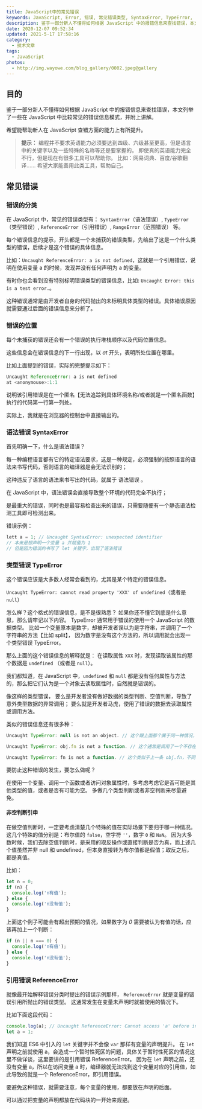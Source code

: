 ```yaml
---
title: JavaScript中的常见错误
keywords: JavaScript, Error, 错误, 常见错误类型, SyntaxError, TypeError, ReferenceError
description: 鉴于一部分新人不懂得如何根据 JavaScript 中的报错信息来查找错误，本文列举了一些在 JavaScript 中比较常见的错误信息模式，并附上讲解。<br>希望能帮助新人在 JavaScript 查错方面的能力上有所提升。
date: 2020-12-07 09:52:34
updated: 2021-5-17 17:58:16
category:
  - 技术文章
tags:
  - JavaScript
photos:
  - http://img.wayowe.com/blog_gallery/0002.jpeg@gallery
---
```


## 目的

鉴于一部分新人不懂得如何根据 JavaScript 中的报错信息来查找错误，本文列举了一些在 JavaScript 中比较常见的错误信息模式，并附上讲解。

希望能帮助新人在 JavaScript 查错方面的能力上有所提升。

> **提示：**
> 编程并不要求英语能力必须要达到四级、六级甚至更高，但是语言中的关键字以及一些特殊的名称等还是要掌握的。
> 即使真的英语能力完全不行，但是现在有很多工具可以帮助你。
> 比如：网易词典、百度/谷歌翻译……
> 希望大家能善用此类工具，帮助自己。

## 常见错误

### 错误的分类

在 JavaScript 中，常见的错误类型有： `SyntaxError`（语法错误）, `TypeError`（类型错误）, `ReferenceError`（引用错误）, `RangeError`（范围错误） 等。

每个错误信息的提示，开头都是一个未捕获的错误类型，先给出了这是一个什么类型的错误，后续才是这个错误的具体信息。

比如：`Uncaught ReferenceError: a is not defined`，这就是一个引用错误，说明在使用变量 a 的时候，发现并没有任何声明为 a 的变量。

有时你也会看到没有特别标明错误类型的错误信息，比如: `Uncaught Error: this is a test error.`。

这种错误通常是由开发者自身的代码抛出的未标明具体类型的错误。具体错误原因就需要通过后面的错误信息来分析了。

### 错误的位置

每个未捕获的错误还会有一个错误的执行堆栈顺序以及代码位置信息。

这些信息会在错误信息的下一行出现，以 *at* 开头，表明所处位置在哪里。

比如上面提到的错误，实际的完整提示如下：

```js
Uncaught ReferenceError: a is not defined
at <anonymouse>:1:1
```

说明该引用错误是在一个匿名【无法追踪到具体环境名称/或者就是一个匿名函数】执行的代码第一行第一列处。

实际上，我就是在浏览器的控制台中直接输出的。

### 语法错误 SyntaxError

首先明确一下，什么是语法错误？

每一种编程语言都有它的特定语法要求，这是一种规定，必须强制的按照语言的语法来书写代码，否则语言的编译器是会无法识别的；

这种违反了语言的语法来书写出的代码，就属于 语法错误 。

在 JavaScript 中，语法错误会直接导致整个环境的代码完全不执行；

是最重大的错误，同时也是最容易检查出来的错误，只需要随便有一个静态语法检测工具即可检测出来。

错误示例：

```js
lett a = 1; // Uncaught SyntaxError: unexpected identifier
// 本来是想声明一个变量 a 并赋值为 1
// 但是因为错误的书写了 let 关键字，出现了语法错误
```

### 类型错误 TypeError

这个错误应该是大多数人经常会看到的，尤其是某个特定的错误信息。

`Uncaught TypeError: cannot read property 'XXX' of undefined`（或者是 `null`）

怎么样？这个格式的错误信息，是不是很熟悉？
如果你还不懂它到底是什么意思，那么请牢记以下内容。
TypeError 通常用于错误的使用一个 JavaScript 的数据类型。
比如一个变量原本是数字，却被开发者误以为是字符串，并调用了一个字符串的方法【比如 split】，
因为数字是没有这个方法的，所以调用就会出现一个类型错误 TypeError。

那么上面的这个错误信息的解释就是：
在读取属性 `XXX` 时，发现读取该属性的那个数据是 `undefined` （或者是 `null`）。

我们都知道，在 JavaScript 中，`undefined` 和 `null` 都是没有任何属性与方法的，那么把它们认为是一个对象去读取属性时，自然就是错误的。

像这样的类型错误，
要么是开发者没有做好数据的类型判断、空值判断，导致了意外类型数据的异常调用；
要么就是开发者马虎，使用了错误的数据去读取属性或调用方法。

类似的错误信息还有很多种：

```js
Uncaught TypeError: null is not an object. // 这个跟上面那个属于同一种情况，只是在一些不同的环境下的不同错误信息

Uncaught TypeError: obj.fn is not a function. // 这个通常是调用了一个不存在的方法出现的错误。可能是忘记了添加方法，也可能是 obj 本身就不是开发者期望中的那个数据

Uncaught TypeError: fn is not a function. // 这个类似于上一条 obj.fn，不同的地方在于这里是单独调用 fn，但 fn 实际上并不是一个函数。
```

要防止这种错误的发生，要怎么做呢？

在使用一个变量、调用一个函数或者访问对象属性时，多考虑考虑它是否可能是其他类型的值，或者是否有可能为空。
多做几个类型判断或者非空判断来尽量避免。

#### 非空判断引申

在做空值判断时，一定要考虑清楚几个特殊的值在实际场景下要归于哪一种情况。
这几个特殊的值分别是：布尔值的 `false`，空字符 `''`，数字 `0` 和 `NaN`。
因为大多数时候，我们去除空值判断时，是采用的取反操作或直接判断是否为真，而上述几个值虽然并非 null 和 undefined，但本身直接转为布尔值都是假值；取反之后，都是真值。

比如：

```js
let n = 0;
if (n) {
  console.log('n有值');
} else {
  console.log('n没有值');
}
```

上面这个例子可能会有超出预期的情况，如果数字为 *0* 需要被认为有值的话，应该再加上一个判断：

```js
if (n || n === 0) {
  console.log('n有值');
} else {
  console.log('n没有值');
}
```

### 引用错误 ReferenceError

就像最开始解释错误分类时提出的错误示例那样， `ReferenceError` 就是变量的错误引用所抛出的错误类型。
这通常发生在变量未声明时就被使用的情况下。

比如下面这段代码：

```js
console.log(a); // Uncaught ReferenceError: Cannot access 'a' before initialization
let a = 1;
```

我们知道 ES6 中引入的 `let` 关键字并不会像 `var` 那样有变量的声明提升。
在 `let` 声明之前就使用 a，会造成一个暂时性死区的问题，具体关于暂时性死区的情况这里不做详谈，这里要讲的是引用错误 ReferenceError。
因为在 `let` 声明之前，还没有变量 a，所以在访问变量 a 时，编译器就无法找到这个变量对应的引用值，如此导致的就是一个 ReferenceError，即引用错误。

要避免这种错误，就需要注意，每个变量的使用，都要放在声明的后面。

可以通过把变量的声明都放在代码块的一开始来规避。
